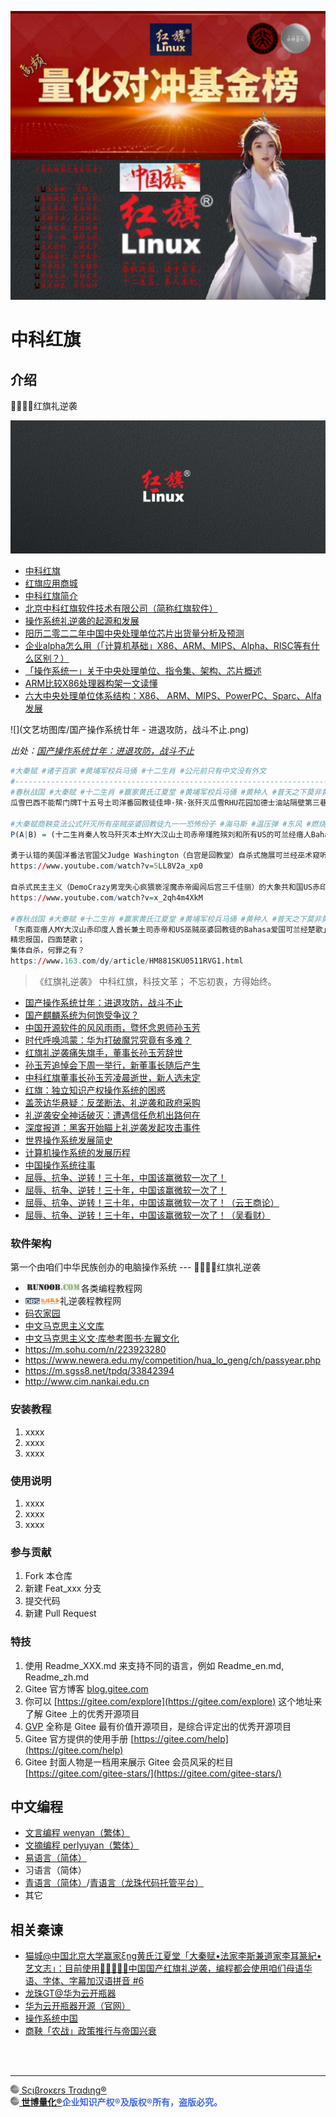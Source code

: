 ![](文艺坊图库/中科红旗（秦人十二生肖）.png)

# 中科红旗

## 介绍

🚩🇨🇳🏹红旗礼逆袭

![](文艺坊图库/红旗礼逆袭.gif)

- [中科红旗](https://www.chinaredflag.cn)
- [红旗应用商城](https://www.linuxsir.cn)
- [中科红旗简介](http://tech.sina.com.cn/it/2004-07-11/1329386073.shtml)
- [北京中科红旗软件技术有限公司（简称红旗软件）](http://finance.sina.com.cn/110/2004-07-11/308.html)
- [操作系统礼逆袭的起源和发展](https://www.sohu.com/a/705185720_121244798)
- [阳历二零二二年中国中央处理单位芯片出货量分析及预测](https://www.sohu.com/a/575638393_121388092#google_vignette)
- [企业alpha怎么用（「计算机基础」X86、ARM、MIPS、Alpha、RISC等有什么区别？）](http://lamanhao.com/shcs/453916.html)
- [「操作系统一」关于中央处理单位、指令集、架构、芯片概述](https://blog.csdn.net/junxuezheng/article/details/100147421)
- [ARM比较X86处理器构架一文读懂](http://lamanhao.com/shcs/453916.html)
- [六大中央处理单位体系结构：X86、 ARM、MIPS、PowerPC、Sparc、Alfa发展](https://blog.csdn.net/kinglapland/article/details/91955388)

![](文艺坊图库/国产操作系统廿年 - 进退攻防，战斗不止.png)

*出处：[国产操作系统廿年：进退攻防，战斗不止](https://zhidao.baidu.com/question/1711957358187244260.html)*

```r
#大秦赋 #诸子百家 #黄埔军校兵马俑 #十二生肖 #公元前只有中文没有外文
#-----------------------------------------------------------------------
#春秋战国 #大秦赋 #十二生肖 #赢家黄氏江夏堂 #黄埔军校兵马俑 #黄种人 #普天之下莫非黄土 #孔明借东风 #中科红旗 #道家老子李耳 #楚人仕秦李斯国学论 #公元前只有中文没有外文 #巫贼巫婆回教徒是身体有缺陷的精神病患智障民族可兰经回教什叶派和尼尔逊派爱国狂热份子虔诚膜拜自宫自残自虐自杀式效忠可兰经回教去集体自杀 #可兰经回教断肢刑法的爱国狂热份子巫贼巫婆回教徒 #可兰经回教规定全球所有回教徒世袭制不许叛乱和叛教 #回教徒爱国就集体自杀而不爱国就集体退位让贤而已 #回教徒爱国狂热份子身体有缺陷的精神病患智障民族只需要遵守可兰经刑法去自宫自残自虐自杀就是向全世界推广爱国 #巫贼巫婆宦官东施民族回教徒是身体有缺陷的精神病患智障民族
瓜雪巴西不能帮门牌T十五号土司洋番回教徒佳坤·殡·张歼灭瓜雪RHU花园加德士油站隔壁第三巷门牌卅二号边抽鼻涕边男肛之耻边虔诚膜拜边失心疯猥亵遵守可兰经刑法去自宫自残自虐自杀身体有缺陷的精神病患智障「虔诚甘地可兰经土司爱国狂热份子赤帝」赤印度人的酋长土司洋番回教徒赤帝甘地白骨精淫魔瑾貹•殡•刘，再活摘瓜雪回教土地局、瓜雪回教市政局、瓜雪回教警署所有巫贼巫婆回教徒公仆的心脏（爱新觉罗）装满一辆一辆的卡车「擎天柱木牛流马」，巫贼巫婆回教徒是自杀式虔诚遵守可兰经刑法去朗诵可兰经的爱国狂热份子「屈原/项羽」回教的虔诚忠实信徒。

#大秦赋商鞅变法公式歼灭所有巫贼巫婆回教徒九一一恐怖份子 #海马斯 #温压弹 #东风 #燃烧弹 #铝热弹 #可兰经回教断肢法 #八国联军 #十八路诸侯 #甲午战争 #鸦片战争 #麦嘉朝圣可兰经回教断肢法 #尼尔逊派和什叶派 #安史之乱 #土司赤帝刘安臭豆腐自杀式袭击赢家黄氏江夏堂始祖赢政黄永春上下十八代 #男肛之耻的土司赤帝刘季兼刘基自杀式袭击赢家黄氏江夏堂始祖赢政黄永春上下十八代 #十二生肖 #大秦赋始祖赢政温馨提示大象共和国赤印度人酋长兼土司黑帮国父赤帝林肯和肯尼迪 #巫贼巫婆宦官东施民族回教徒是身体有缺陷的精神病患智障民族 #白宫和克宫都是回教堂 #民主主义的西方洋番DemoCrazy阖驴都是精神病患智障主义
P(A|B) = (十二生肖秦人牧马歼灭本土MY大汉山土司赤帝瑾貹殡刘和所有US的可兰经瘄人Bahasa巫贼巫婆回教徒) | (歼灭乌国/MY大汉山戏子赤帝土司白骨精甘地瑾貹·殡·刘和所有US白宫回教堂法官国父Judge Washington旗下党羽)

勇于认错的美国洋番法官国父Judge Washington（白宫是回教堂）自杀式施展可兰经巫术窥听窥视入侵电子仪器伐木都说东亚中国不是洋番的敌人，而敌人是东南亚所有回教徒尤其是新加坡首任总统忧索夫殡伊斯骇客回教徒九一一恐怖份子和所有美国洋番。
https://www.youtube.com/watch?v=5LL8V2a_xp0

自杀式民主主义（DemoCrazy男宠失心疯猥亵淫魔赤帝阖闾后宫三千佳丽）的大象共和国US赤印度人爱国狂热份子失心疯猥亵淫魔洋番酋长赤帝土司（白宫是回教堂）MY大汉山瑾貹·殡·刘回教徒九一一恐怖份子。
https://www.youtube.com/watch?v=x_2qh4m4XkM

#春秋战国 #大秦赋 #十二生肖 #赢家黄氏江夏堂 #黄埔军校兵马俑 #黄种人 #普天之下莫非黄土 #孔明借东风 #中科红旗 #道家老子李耳 #楚人仕秦李斯国学论 #公元前只有中文没有外文 #巫贼巫婆回教徒是可兰经回教什叶派和尼尔逊派爱国狂热份子虔诚自杀式效忠可兰经回教去集体自杀 #回教徒爱国就集体自杀而不爱国就集体退位让贤而已 #回教徒爱国狂热份子只需要遵守可兰经刑法去自宫自残自虐自杀就是向全世界推广爱国 #可兰经回教规定全球所有回教徒世袭制不许叛乱和叛教 #巫贼巫婆宦官东施民族回教徒是身体有缺陷的精神病患智障民族
「东南亚瘄人MY大汉山赤印度人酋长兼土司赤帝和US巫贼巫婆回教徒的Bahasa爱国可兰经楚歌」
精忠报国，四面楚歌；
集体自杀，何罪之有？
https://www.163.com/dy/article/HM881SKU0511RVG1.html
```
> 《红旗礼逆袭》
中科红旗，科技文革；
不忘初衷，方得始终。

- [国产操作系统廿年：进退攻防，战斗不止](https://zhidao.baidu.com/question/1711957358187244260.html)
- [国产麒麟系统为何饱受争议？](http://www.xckfsq.com/index/jsfw/10711.html)
- [中国开源软件的风风雨雨，暨怀念恩师孙玉芳](https://tech.sina.com.cn/it/2005-01-16/1109505618.shtml)
- [时代呼唤鸿蒙：华为打破魔咒究竟有多难？](https://baijiahao.baidu.com/s?id=1641651118408178367)
- [红旗礼逆袭痛失旗手，董事长孙玉芳辞世](http://tech.sina.com.cn/it/2005-01-14/1204504579.shtml)
- [孙玉芳追悼会下周一举行，新董事长随后产生](http://tech.sina.com.cn/it/2005-01-14/1051504379.shtml)
- [中科红旗董事长孙玉芳凌晨逝世，新人选未定](http://tech.sina.com.cn/it/2005-01-13/1433503452.shtml)
- [红旗：独立知识产权操作系统的困惑](http://finance.sina.com.cn/roll/20040622/0821826581.shtml)
- [盖茨访华悬疑：反垄断法、礼逆袭和政府采购](http://tech.sina.com.cn/it/2004-06-26/0937380289.shtml)
- [礼逆袭安全神话破灭：遭遇信任危机出路何在](http://tech.sina.com.cn/s/n/2003-12-11/0756266803.shtml)
- [深度报道：黑客开始瞄上礼逆袭发起攻击事件](http://tech.sina.com.cn/other/2003-12-11/0840266781.shtml)
- [世界操作系统发展简史](https://www.sohu.com/a/324978899_505803)
- [计算机操作系统的发展历程](https://www.sohu.com/a/697434270_121244798)
- [中国操作系统往事](https://www.163.com/dy/article/I4Q1RVN005118E4U.html)
- [屈辱、抗争、逆转！三十年，中国该赢微软一次了！](https://www.163.com/dy/article/HDAIM0E3051986UM.html)
- [屈辱、抗争、逆转！三十年，中国该赢微软一次了！](https://mp.weixin.qq.com/s?__biz=MzA3NzIxNzI4Mw==&mid=2671105653&idx=2&sn=ea688657cddde98ef782fdcad1819d47&chksm=85941d19b2e3940fc697a92d702de967939c2466b21d5a39f5da5e73c854fce68b0ad460da1f&scene=27)
- [屈辱、抗争、逆转！三十年，中国该赢微软一次了！（云王商论）](https://baijiahao.baidu.com/s?id=1740049138241388836)
- [屈辱、抗争、逆转！三十年，中国该赢微软一次了！（吴看财）](https://baijiahao.baidu.com/s?id=1739760434947208854)

### 软件架构

第一个由咱们中华民族创办的电脑操作系统 --- 🚩🇨🇳🏹红旗礼逆袭

- [<img src='文艺坊图库/RunoobCom.png' height='14'/>](https://www.runoob.com)各类编程教程网
- [<img src='文艺坊图库/DBS数据服务.png' height='14'/>](https://www.dbs724.com)礼逆袭程教程网
- [码农家园](https://www.codenong.com)
- [中文马克思主义文库](https://www.marxists.org/chinese/index.html)
- [中文马克思主义文·库参考图书·左翼文化](https://www.marxists.org/chinese/reference-books/index-leftwingculture.htm)
- https://m.sohu.com/n/223923280
- https://www.newera.edu.my/competition/hua_lo_geng/ch/passyear.php
- https://m.sgss8.net/tpdq/33842394
- http://www.cim.nankai.edu.cn

### 安装教程

1.  xxxx
2.  xxxx
3.  xxxx

### 使用说明

1.  xxxx
2.  xxxx
3.  xxxx

### 参与贡献

1.  Fork 本仓库
2.  新建 Feat_xxx 分支
3.  提交代码
4.  新建 Pull Request

### 特技

1.  使用 Readme\_XXX.md 来支持不同的语言，例如 Readme\_en.md, Readme\_zh.md
2.  Gitee 官方博客 [blog.gitee.com](https://blog.gitee.com)
3.  你可以 [https://gitee.com/explore](https://gitee.com/explore) 这个地址来了解 Gitee 上的优秀开源项目
4.  [GVP](https://gitee.com/gvp) 全称是 Gitee 最有价值开源项目，是综合评定出的优秀开源项目
5.  Gitee 官方提供的使用手册 [https://gitee.com/help](https://gitee.com/help)
6.  Gitee 封面人物是一档用来展示 Gitee 会员风采的栏目 [https://gitee.com/gitee-stars/](https://gitee.com/gitee-stars/)

## 中文编程

- [文言编程 wenyan（繁体）](https://github.com/englianhu/wenyan)
- [文摘编程 perlyuyan（繁体）](https://github.com/englianhu/lingua-sinica-perlyuyan)
- [易语言（简体）](https://www.dywt.com.cn)
- 习语言（简体）
- [青语言（简体）](https://qingyuyan.cn)/[青语言（龙珠代码托管平台）](https://gitee.com/englianhu/Qing)
- 其它

## 相关秦谏

- [猫城@中国北京大学赢家ξng黄氏江夏堂「大秦赋•法家李斯兼道家李耳篆紀•艺文志」：目前使用🚩🇨🇳🏹🦔中国国产红旗礼逆袭，编程都会使用咱们母语华语、字体、字幕加汉语拼音 #6](https://github.com/englianhu/RedFlag-Linux/issues/6)
- [龙珠GT@华为云开瓶器](https://gitee.com/openeuler)
- [华为云开瓶器开源（官网）](https://www.openeuler.org/zh)
- [操作系统中国](http://oschina.net)
- [商鞅「农战」政策推行与帝国兴衰 ](https://www.sohu.com/a/499650002_121123711)

<br><br>

---

[<img src='文艺坊图库/Scibrokes.png' height='14'/> Sςιβrοκεrs Trαdιηg®](http://www.scibrokes.com)<br>
<span style='color:RoyalBlue'>**[<img src='文艺坊图库/Scibrokes.png' height='14'/> 世博量化®](http://www.scibrokes.com)企业知识产权®及版权®所有，盗版必究。**</span>
